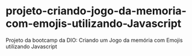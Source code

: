 # projeto-criando-jogo-da-memoria-com-emojis-utilizando-Javascript
Projeto da bootcamp da DIO: Criando um Jogo da memória com Emojis utilizando Javascript
